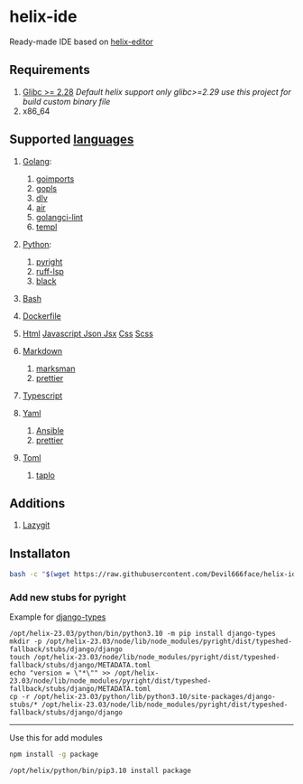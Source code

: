 # helix-ide

Ready-made IDE based on [helix-editor](https://helix-editor.com/)

## Requirements

1. [Glibc >= 2.28](https://github.com/Devil666face/helix-editor-for-custom-glib)
   _Default helix support only glibc>=2.29 use this project for build custom binary file_
2. x86_64

## Supported [languages](https://github.com/helix-editor/helix/wiki/How-to-install-the-default-language-servers)

1. [Golang](https://github.com/helix-editor/helix/wiki/How-to-install-the-default-language-servers#go):

   1. [goimports](https://pkg.go.dev/golang.org/x/tools/cmd/goimports)
   2. [gopls](https://pkg.go.dev/golang.org/x/tools/gopls)
   3. [dlv](https://github.com/go-delve/delve)
   4. [air](https://github.com/cosmtrek/air)
   5. [golangci-lint](https://github.com/golangci/golangci-lint)
   6. [templ](https://github.com/a-h/templ)

2. [Python](https://github.com/helix-editor/helix/wiki/How-to-install-the-default-language-servers#python---pyright--ruff--black):

   1. [pyright](https://github.com/microsoft/pyright)
   2. [ruff-lsp](https://github.com/astral-sh/ruff-lsp)
   3. [black](https://github.com/psf/black)

3. [Bash](https://github.com/helix-editor/helix/wiki/How-to-install-the-default-language-servers#bash)
4. [Dockerfile](https://github.com/helix-editor/helix/wiki/How-to-install-the-default-language-servers#docker)
5. [Html](https://github.com/helix-editor/helix/wiki/How-to-install-the-default-language-servers#html) [Javascript Json Jsx](https://github.com/helix-editor/helix/wiki/How-to-install-the-default-language-servers#javascript) [Css](https://github.com/helix-editor/helix/wiki/How-to-install-the-default-language-servers#css) [Scss](https://github.com/helix-editor/helix/wiki/How-to-install-the-default-language-servers#scss)
6. [Markdown](https://github.com/helix-editor/helix/wiki/How-to-install-the-default-language-servers#marksman)
   1. [marksman](https://github.com/artempyanykh/marksman)
   2. [prettier](https://prettier.io/)
7. [Typescript](https://github.com/helix-editor/helix/wiki/How-to-install-the-default-language-servers#typescript)
8. [Yaml](https://github.com/helix-editor/helix/wiki/How-to-install-the-default-language-servers#yaml)
   1. [Ansible](https://github.com/helix-editor/helix/wiki/How-to-install-the-default-language-servers#ansible)
   2. [prettier](https://prettier.io/)
9. [Toml](https://github.com/helix-editor/helix/wiki/How-to-install-the-default-language-servers#toml)
   1. [taplo](https://github.com/tamasfe/taplo/releases)

## Additions

1. [Lazygit](https://github.com/jesseduffield/lazygit)

## Installaton

```bash
bash -c "$(wget https://raw.githubusercontent.com/Devil666face/helix-ide/main/install.sh -O -)"
```

### Add new stubs for pyright

Example for [django-types](https://pypi.org/project/django-types/)

```
/opt/helix-23.03/python/bin/python3.10 -m pip install django-types
mkdir -p /opt/helix-23.03/node/lib/node_modules/pyright/dist/typeshed-fallback/stubs/django/django
touch /opt/helix-23.03/node/lib/node_modules/pyright/dist/typeshed-fallback/stubs/django/METADATA.toml
echo "version = \"*\"" >> /opt/helix-23.03/node/lib/node_modules/pyright/dist/typeshed-fallback/stubs/django/METADATA.toml
cp -r /opt/helix-23.03/python/lib/python3.10/site-packages/django-stubs/* /opt/helix-23.03/node/lib/node_modules/pyright/dist/typeshed-fallback/stubs/django/django
```

---

Use this for add modules

```bash
npm install -g package
```

```
/opt/helix/python/bin/pip3.10 install package
```
